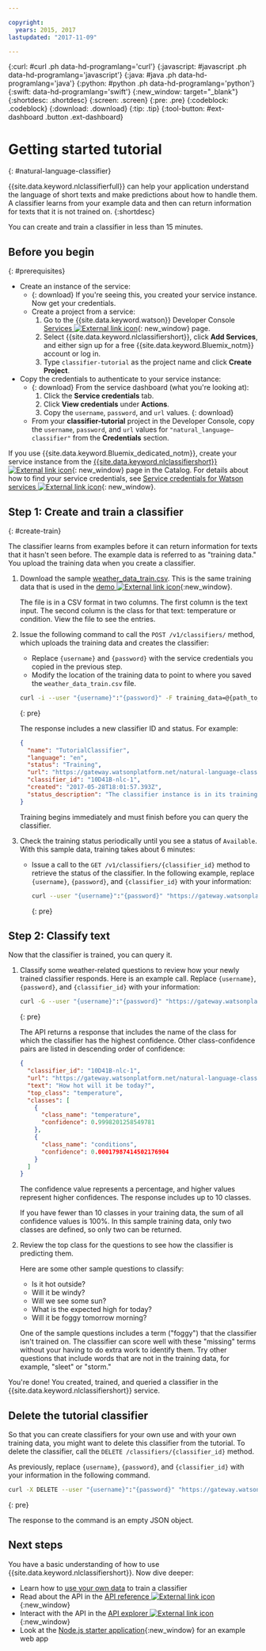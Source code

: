 ```yaml
---

copyright:
  years: 2015, 2017
lastupdated: "2017-11-09"

---
```


<!-- Attribute definitions -->

{:curl: #curl .ph data-hd-programlang='curl'}
{:javascript: #javascript .ph data-hd-programlang='javascript'}
{:java: #java .ph data-hd-programlang='java'}
{:python: #python .ph data-hd-programlang='python'}
{:swift: data-hd-programlang='swift'}
{:new_window: target="_blank"}
{:shortdesc: .shortdesc}
{:screen: .screen}
{:pre: .pre}
{:codeblock: .codeblock}
{:download: .download}
{:tip: .tip}
{:tool-button: #ext-dashboard .button .ext-dashboard}

# Getting started tutorial
{: #natural-language-classifier}

{{site.data.keyword.nlclassifierfull}} can help your application understand the language of short texts and make predictions about how to handle them. A classifier learns from your example data and then can return information for texts that it is not trained on.
{:shortdesc}

You can create and train a classifier in less than 15 minutes.

## Before you begin
{: #prerequisites}

- Create an instance of the service:
    - {: download} If you're seeing this, you created your service instance. Now get your credentials.
    - Create a project from a service:
        1.  Go to the {{site.data.keyword.watson}} Developer Console [Services ![External link icon](../../icons/launch-glyph.svg "External link icon")](https://console.{DomainName}/developer/watson/services){: new_window} page.
        1.  Select {{site.data.keyword.nlclassifiershort}}, click **Add Services**, and either sign up for a free {{site.data.keyword.Bluemix_notm}} account or log in.
        1.  Type `classifier-tutorial` as the project name and click **Create Project**.
- Copy the credentials to authenticate to your service instance:
    - {: download} From the service dashboard (what you're looking at):
        1.  Click the **Service credentials** tab.
        1.  Click **View credentials** under **Actions**.
        1.  Copy the `username`, `password`, and `url` values.
        {: download}
    - From your **classifier-tutorial** project in the Developer Console, copy the `username`,  `password`, and `url` values for `"natural_language–classifier"` from the  **Credentials** section.

<!-- Remove this text after dedicated instances have the Developer Console: begin -->

If you use {{site.data.keyword.Bluemix_dedicated_notm}}, create your service instance from the [{{site.data.keyword.nlclassifiershort}} ![External link icon](../../icons/launch-glyph.svg "External link icon")](https://console.{DomainName}/catalog/services/natural-language-classifier/){: new_window} page in the Catalog. For details about how to find your service credentials, see [Service credentials for Watson services ![External link icon](../../icons/launch-glyph.svg "External link icon")](/docs/services/watson/getting-started-credentials.html#getting-credentials-manually){: new_window}.

<!-- Remove this text after dedicated instances have the Developer Console: end -->
## Step 1: Create and train a classifier
{: #create-train}

The classifier learns from examples before it can return information for texts that it hasn't seen before. The example data is referred to as "training data." You upload the training data when you create a classifier.

1.  Download the sample <a target="_blank" href="https://watson-developer-cloud.github.io/doc-tutorial-downloads/natural-language-classifier/weather_data_train.csv" download="weather_data_train.csv">weather_data_train.csv</a>. This is the same training data that is used in the [demo ![External link icon](../../icons/launch-glyph.svg "External link icon")](http://natural-language-classifier-demo.mybluemix.net){:new_window}.

    The file is in a CSV format in two columns. The first column is the text input. The second column is the class for that text: temperature or condition. View the file to see the entries.
1.  Issue the following command to call the `POST /v1/classifiers/` method, which uploads the training data and creates the classifier:
    - Replace `{username}` and `{password}` with the service credentials you copied in the previous step.
    - Modify the location of the training data to point to where you saved the `weather_data_train.csv` file.

    ```bash
    curl -i --user "{username}":"{password}" -F training_data=@{path_to_file}/weather_data_train.csv -F training_metadata="{\"language\":\"en\",\"name\":\"TutorialClassifier\"}" "https://gateway.watsonplatform.net/natural-language-classifier/api/v1/classifiers"
    ```
    {: pre}

    The response includes a new classifier ID and status. For example:

    ```json
    {
      "name": "TutorialClassifier",
      "language": "en",
      "status": "Training",
      "url": "https://gateway.watsonplatform.net/natural-language-classifier/api/v1/classifiers/10D41B-nlc-1",
      "classifier_id": "10D41B-nlc-1",
      "created": "2017-05-28T18:01:57.393Z",
      "status_description": "The classifier instance is in its training phase, not yet ready to accept classify requests"
    }
    ```

    Training begins immediately and must finish before you can query the classifier.
1.  Check the training status periodically until you see a status of `Available`. With this sample data, training takes about 6 minutes:
    - Issue a call to the `GET /v1/classifiers/{classifier_id}` method to retrieve the status of the classifier. In the following example, replace `{username}`, `{password}`, and `{classifier_id}` with your information:

        ```bash
        curl --user "{username}":"{password}" "https://gateway.watsonplatform.net/natural-language-classifier/api/v1/classifiers/{classifier_id}"
        ```
        {: pre}


## Step 2: Classify text

Now that the classifier is trained, you can query it.

1.  Classify some weather-related questions to review how your newly trained classifier responds. Here is an example call. Replace `{username}`, `{password}`, and `{classifier_id}` with your information:

    ```bash
    curl -G --user "{username}":"{password}" "https://gateway.watsonplatform.net/natural-language-classifier/api/v1/classifiers/{classifier_id}/classify" --data-urlencode "text=How hot will it be today?"
    ```
    {: pre}

    The API returns a response that includes the name of the class for which the classifier has the highest confidence. Other class-confidence pairs are listed in descending order of confidence:

    ```json
    {
      "classifier_id": "10D41B-nlc-1",
      "url": "https://gateway.watsonplatform.net/natural-language-classifier/api/v1",
      "text": "How hot will it be today?",
      "top_class": "temperature",
      "classes": [
        {
          "class_name": "temperature",
          "confidence": 0.9998201258549781
        },
        {
          "class_name": "conditions",
          "confidence": 0.00017987414502176904
        }
      ]
    }
    ```

    The confidence value represents a percentage, and higher values represent higher confidences. The response includes up to 10 classes.

    If you have fewer than 10 classes in your training data, the sum of all confidence values is 100%. In this sample training data, only two classes are defined, so only two can be returned.
1.  Review the top class for the questions to see how the classifier is predicting them.

    Here are some other sample questions to classify:

    - Is it hot outside?
    - Will it be windy?
    - Will we see some sun?
    - What is the expected high for today?
    - Will it be foggy tomorrow morning?

    One of the sample questions includes a term ("foggy") that the classifier isn't trained on. The classifier can score well with these "missing" terms without your having to do extra work to identify them. Try other questions that include words that are not in the training data, for example, "sleet" or "storm."

You're done! You created, trained, and queried a classifier in the {{site.data.keyword.nlclassifiershort}} service.

## Delete the tutorial classifier

So that you can create classifiers for your own use and with your own training data, you might want to delete this classifier from the tutorial. To delete the classifier, call the `DELETE /classifiers/{classifier_id}` method.

As previously, replace `{username}`, `{password}`, and `{classifier_id}` with your information in the following command.

```bash
curl -X DELETE --user "{username}":"{password}" "https://gateway.watsonplatform.net/natural-language-classifier/api/v1/classifiers/{classifier_id}"
```
{: pre}

The response to the command is an empty JSON object.

## Next steps
You have a basic understanding of how to use {{site.data.keyword.nlclassifiershort}}. Now dive deeper:

- Learn how to [use your own data](/docs/services/natural-language-classifier/using-your-data.html) to train a classifier
- Read about the API in the [API reference ![External link icon](../../icons/launch-glyph.svg "External link icon")](https://www.ibm.com/watson/developercloud/natural-language-classifier/api/){:new_window}
- Interact with the API in the [API explorer ![External link icon](../../icons/launch-glyph.svg "External link icon")](https://watson-api-explorer.mybluemix.net/apis/natural-language-classifier-v1){:new_window}
- Look at the [Node.js starter application](https://github.com/watson-developer-cloud/natural-language-classifier-nodejs){:new_window} for an example web app

